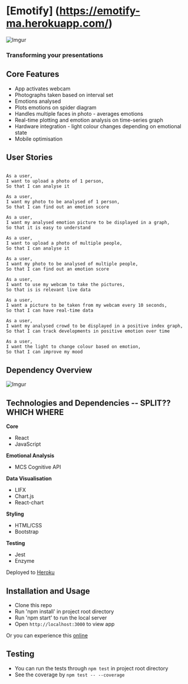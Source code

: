 # [Emotify] (https://emotify-ma.herokuapp.com/)

![Imgur](http://imgur.com/yDt4N0y.png)

### Transforming your presentations

## Core Features

  - App activates webcam
  - Photographs taken based on interval set
  - Emotions analysed
  - Plots emotions on spider diagram
  - Handles multiple faces in photo - averages emotions
  - Real-time plotting and emotion analysis on time-series graph
  - Hardware integration - light colour changes depending on emotional state
  - Mobile optimisation

## User Stories

```

As a user,
I want to upload a photo of 1 person,
So that I can analyse it

As a user,
I want my photo to be analysed of 1 person,
So that I can find out an emotion score

As a user,
I want my analysed emotion picture to be displayed in a graph,
So that it is easy to understand

As a user,
I want to upload a photo of multiple people,
So that I can analyse it

As a user,
I want my photo to be analysed of multiple people,
So that I can find out an emotion score

As a user,
I want to use my webcam to take the pictures,
So that is is relevant live data

As a user,
I want a picture to be taken from my webcam every 10 seconds,
So that I can have real-time data

As a user,
I want my analysed crowd to be displayed in a positive index graph,
So that I can track developments in positive emotion over time

As a user,
I want the light to change colour based on emotion,
So that I can improve my mood

```

## Dependency Overview

![Imgur](http://imgur.com/yVX16Uc.png)

## Technologies and Dependencies -- SPLIT?? WHICH WHERE

**Core**
- React
- JavaScript

**Emotional Analysis**
- MCS Cognitive API

**Data Visualisation**
- LIFX
- Chart.js
- React-chart

**Styling**
- HTML/CSS
- Bootstrap

**Testing**
- Jest
- Enzyme

Deployed to [Heroku](https://emotify-ma.herokuapp.com/)  

## Installation and Usage

- Clone this repo
- Run 'npm install' in project root directory
- Run 'npm start' to run the local server
- Open `http://localhost:3000` to view app

Or you can experience this [online](https://emotify-ma.herokuapp.com/)

## Testing

- You can run the tests through `npm test` in project root directory
- See the coverage by `npm test -- --coverage`
